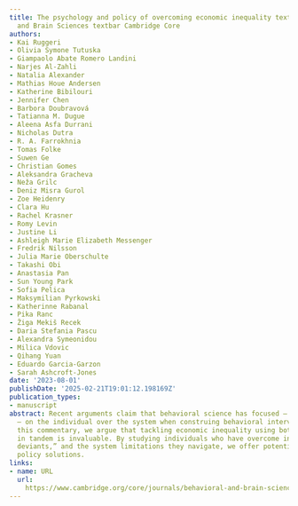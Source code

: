 ```yaml
---
title: The psychology and policy of overcoming economic inequality textbar Behavioral
  and Brain Sciences textbar Cambridge Core
authors:
- Kai Ruggeri
- Olivia Symone Tutuska
- Giampaolo Abate Romero Landini
- Narjes Al-Zahli
- Natalia Alexander
- Mathias Houe Andersen
- Katherine Bibilouri
- Jennifer Chen
- Barbora Doubravová
- Tatianna M. Dugue
- Aleena Asfa Durrani
- Nicholas Dutra
- R. A. Farrokhnia
- Tomas Folke
- Suwen Ge
- Christian Gomes
- Aleksandra Gracheva
- Neža Grilc
- Deniz Misra Gurol
- Zoe Heidenry
- Clara Hu
- Rachel Krasner
- Romy Levin
- Justine Li
- Ashleigh Marie Elizabeth Messenger
- Fredrik Nilsson
- Julia Marie Oberschulte
- Takashi Obi
- Anastasia Pan
- Sun Young Park
- Sofia Pelica
- Maksymilian Pyrkowski
- Katherinne Rabanal
- Pika Ranc
- Žiga Mekiš Recek
- Daria Stefania Pascu
- Alexandra Symeonidou
- Milica Vdovic
- Qihang Yuan
- Eduardo Garcia-Garzon
- Sarah Ashcroft-Jones
date: '2023-08-01'
publishDate: '2025-02-21T19:01:12.198169Z'
publication_types:
- manuscript
abstract: Recent arguments claim that behavioral science has focused – to its detriment
  – on the individual over the system when construing behavioral interventions. In
  this commentary, we argue that tackling economic inequality using both framings
  in tandem is invaluable. By studying individuals who have overcome inequality, “positive
  deviants,” and the system limitations they navigate, we offer potentially greater
  policy solutions.
links:
- name: URL
  url: 
    https://www.cambridge.org/core/journals/behavioral-and-brain-sciences/article/psychology-and-policy-of-overcoming-economic-inequality/92FA5CA209A91B608F8493FAF95CAA1B
---
```

